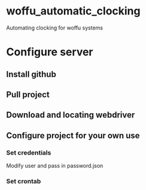 # woffu_automatic_clocking
 Automating clocking for woffu systems

# Configure server

## Install github

## Pull project

## Download and locating webdriver

## Configure project for your own use

### Set credentials

Modify user and pass in password.json

### Set crontab